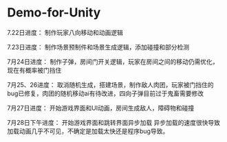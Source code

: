 # Demo-for-Unity

7.22日进度：
制作玩家八向移动和动画逻辑

7.23日进度：
制作场景预制件和场景生成逻辑，添加碰撞和部分检测

7月24日进度：
制作子弹，房间门开关逻辑，玩家在房间之间的移动仍需优化，现在有概率被门挡住

7月25、26进度：
取消随机生成，搭建场景，制作敌人肉团，玩家被门挡住的bug已修复，肉团的随机移动ai有待改进，四向子弹目前过于鬼畜需要修改

7月27日进度：
开始游戏界面和UI动画，房间生成敌人，障碍物和碰撞

7月28日下午进度：
开始游戏界面和跳转界面异步加载
异步加载的速度很快导致加载动画几乎不可见，不确定是加载太快还是程序bug导致。